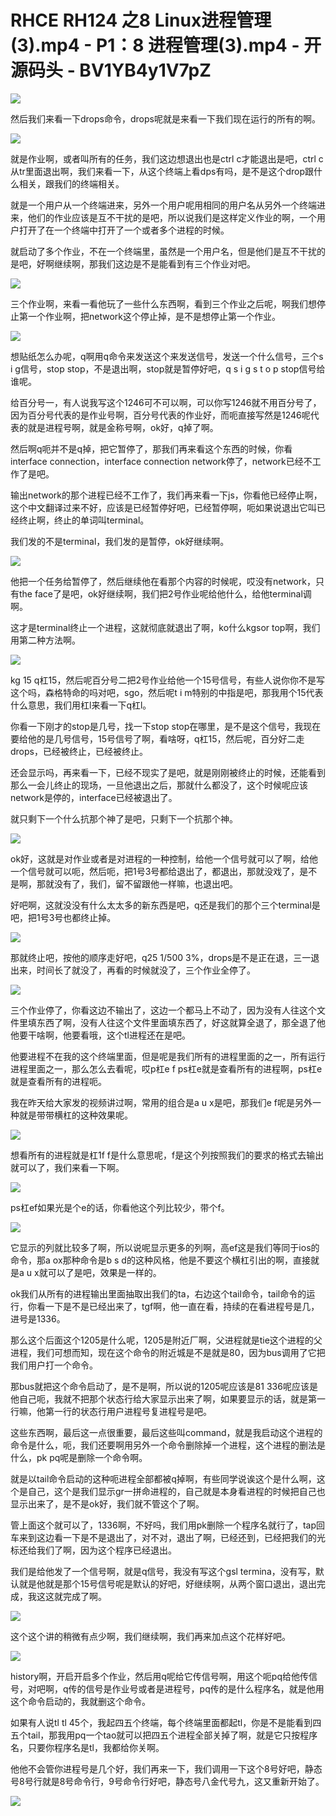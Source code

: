 # RHCE RH124 之8 Linux进程管理(3).mp4 - P1：8 进程管理(3).mp4 - 开源码头 - BV1YB4y1V7pZ

![](img/f921db673dbe963b3ee4992771433d04_0.png)

然后我们来看一下drops命令，drops呢就是来看一下我们现在运行的所有的啊。

![](img/f921db673dbe963b3ee4992771433d04_2.png)

就是作业啊，或者叫所有的任务，我们这边想退出也是ctrl c才能退出是吧，ctrl c从tr里面退出啊，我们来看一下，从这个终端上看dps有吗，是不是这个drop跟什么相关，跟我们的终端相关。

就是一个用户从一个终端进来，另外一个用户呢用相同的用户名从另外一个终端进来，他们的作业应该是互不干扰的是吧，所以说我们是这样定义作业的啊，一个用户打开了在一个终端中打开了一个或者多个进程的时候。

就启动了多个作业，不在一个终端里，虽然是一个用户名，但是他们是互不干扰的是吧，好啊继续啊，那我们这边是不是能看到有三个作业对吧。



![](img/f921db673dbe963b3ee4992771433d04_4.png)

三个作业啊，来看一看他玩了一些什么东西啊，看到三个作业之后呢，啊我们想停止第一个作业啊，把network这个停止掉，是不是想停止第一个作业。



![](img/f921db673dbe963b3ee4992771433d04_6.png)

想贴纸怎么办呢，q啊用q命令来发送这个来发送信号，发送一个什么信号，三个s i g信号，stop stop，不是退出啊，stop就是暂停好吧，q s i g s t o p stop信号给谁呢。

给百分号一，有人说我写这个1246可不可以啊，可以你写1246就不用百分号了，因为百分号代表的是作业号啊，百分号代表的作业好，而呃直接写然是1246呢代表的就是进程号啊，就是金称号啊，ok好，q掉了啊。

然后啊q呃并不是q掉，把它暂停了，那我们再来看这个东西的时候，你看interface connection，interface connection network停了，network已经不工作了是吧。

输出network的那个进程已经不工作了，我们再来看一下js，你看他已经停止啊，这个中文翻译过来不好，应该是已经暂停好吧，已经暂停啊，呃如果说退出它叫已经终止啊，终止的单词叫terminal。

我们发的不是terminal，我们发的是暂停，ok好继续啊。

![](img/f921db673dbe963b3ee4992771433d04_8.png)

他把一个任务给暂停了，然后继续他在看那个内容的时候呢，哎没有network，只有the face了是吧，ok好继续啊，我们把2号作业呢给他什么，给他terminal调啊。

这才是terminal终止一个进程，这就彻底就退出了啊，ko什么kgsor top啊，我们用第二种方法啊。



![](img/f921db673dbe963b3ee4992771433d04_10.png)

kg 15 q杠15，然后呢百分号二把2号作业给他一个15号信号，有些人说你你不是写这个吗，森格特命的吗对吧，sgo，然后呢t i m特别的中指是吧，那我用个15代表什么意思，我们用杠l来看一下q杠l。

你看一下刚才的stop是几号，找一下stop stop在哪里，是不是这个信号，我现在要给他的是几号信号，15号信号了啊，看啥呀，q杠15，然后呢，百分好二走drops，已经被终止，已经被终止。

还会显示吗，再来看一下，已经不现实了是吧，就是刚刚被终止的时候，还能看到那么一会儿终止的现场，一旦他退出之后，那就什么都没了，这个时候呢应该network是停的，interface已经被退出了。

就只剩下一个什么抗那个神了是吧，只剩下一个抗那个神。

![](img/f921db673dbe963b3ee4992771433d04_12.png)

ok好，这就是对作业或者是对进程的一种控制，给他一个信号就可以了啊，给他一个信号就可以呃，然后呃，把1号3号都给退出了，都退出，那就没戏了，是不是啊，那就没有了，我们，留不留跟他一样嘛，也退出吧。

好吧啊，这就没没有什么太太多的新东西是吧，q还是我们的那个三个terminal是吧，把1号3号也都终止掉。



![](img/f921db673dbe963b3ee4992771433d04_14.png)

那就终止吧，按他的顺序走好吧，q25 1/500 3%，drops是不是正在退，三一退出来，时间长了就没了，再看的时候就没了，三个作业全停了。



![](img/f921db673dbe963b3ee4992771433d04_16.png)

三个作业停了，你看这边不输出了，这边一个都马上不动了，因为没有人往这个文件里填东西了啊，没有人往这个文件里面填东西了，好这就算全退了，那全退了他他要干啥啊，他要看哦，这个tl进程还在是吧。

他要进程不在我的这个终端里面，但是呢是我们所有的进程里面的之一，所有运行进程里面之一，那么怎么去看呢，哎p杠e f ps杠e就是查看所有的进程啊，ps杠e就是查看所有的进程呃。

我在昨天给大家发的视频讲过啊，常用的组合是a u x是吧，那我们e f呢是另外一种就是带带横杠的这种效果呢。



![](img/f921db673dbe963b3ee4992771433d04_18.png)

想看所有的进程就是杠1f f是什么意思呢，f是这个列按照我们的要求的格式去输出就可以了，我们来看一下啊。



![](img/f921db673dbe963b3ee4992771433d04_20.png)

ps杠ef如果光是个e的话，你看他这个列比较少，带个f。

![](img/f921db673dbe963b3ee4992771433d04_22.png)

它显示的列就比较多了啊，所以说呢显示更多的列啊，高ef这是我们等同于ios的命令，那a ox那种命令是b s d的这种风格，他是不要这个横杠引出的啊，直接就是a u x就可以了是吧，效果是一样的。

ok我们从所有的进程输出里面抽取出我们的ta，右边这个tail命令，tail命令的运行，你看一下是不是已经出来了，tgf啊，他一直在看，持续的在看进程号是几，进号是1336。

那么这个后面这个1205是什么呢，1205是附近厂啊，父进程就是tie这个进程的父进程，我们可想而知，现在这个命令的附近城是不是就是80，因为bus调用了它把我们用户打一个命令。

那bus就把这个命令启动了，是不是啊，所以说的1205呢应该是81 336呢应该是他自己呃，我就不把那个状态行给大家显示出来了啊，如果要显示的话，就是第一行嘛，他第一行的状态行用户进程号复进程号是吧。

这些东西啊，最后这一点很重要，最后这些叫command，就是我启动这个进程的命令是什么，呃，我们还要啊用另外一个命令删除掉一个进程，这个进程的删法是什么，pk pq呢是删除一个命令啊。

就是以tail命令启动的这种呃进程全部都被q掉啊，有些同学说诶这个是什么啊，这个是自己，这个是我们显示gr一拼命进程的，自己就是本身看进程的时候把自己也显示出来了，是不是ok好，我们就不管这个了啊。

管上面这个就可以了，1336啊，不好吗，我们用pk删除一个程序名就行了，tap回车来到这边看一下是不是退出了，对不对，退出了啊，已经还到，已经把我们的光标还给我们了啊，因为这个程序已经退出。

我们是给他发了一个信号啊，就是q信号，我没有写这个gsl termina，没有写，默认就是他就是那个15号信号呢是默认的好吧，好继续啊，从两个窗口退出，退出完成，我这这就完成了啊。



![](img/f921db673dbe963b3ee4992771433d04_24.png)

这个这个讲的稍微有点少啊，我们继续啊，我们再来加点这个花样好吧。

![](img/f921db673dbe963b3ee4992771433d04_26.png)

history啊，开启开启多个作业，然后用q呢给它传信号啊，用这个呃pq给他传信号，对吧啊，q传的信号是作业号或者是进程号，pq传的是什么程序名，就是他用这个命令启动的，我就删这个命令。

如果有人说tl tl 45个，我起四五个终端，每个终端里面都起tl，你是不是能看到四五个tail，那我用pq一个tao就可以把四五个进程全部关掉了啊，就是它只按程序名，只要你程序名是tl，我都给你关啊。

他他不会管你进程号是几个好，我们再来一下，我们调用一下这个8号好吧，静态号8号行就是8号命令行，9号命令行好吧，静态号八金代号九，这又重新开始了。



![](img/f921db673dbe963b3ee4992771433d04_28.png)